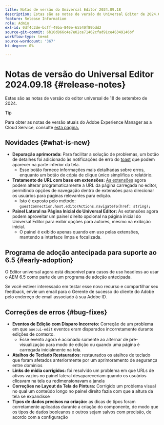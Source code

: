 ```yaml
---
title: Notas de versão do Universal Editor 2024.09.18
description: Estas são as notas de versão do Universal Editor de 2024.09.18.
feature: Release Information
role: Admin
exl-id: 0df4c2de-bcff-49ba-840e-65540f89bdd2
source-git-commit: 6b10d866c4e7e02ce71462cfad91ce46349146bf
workflow-type: tm+mt
source-wordcount: '367'
ht-degree: 0%

---
```


# Notas de versão do Universal Editor 2024.09.18 {#release-notes}

Estas são as notas de versão do editor universal de 18 de setembro de 2024.

>[!TIP]
>
>Para obter as notas de versão atuais do Adobe Experience Manager as a Cloud Service, consulte [esta página.](/help/release-notes/release-notes-cloud/release-notes-current.md)

## Novidades {#what-is-new}

* **Depuração aprimorada:** Para facilitar a solução de problemas, um botão de detalhes foi adicionado às notificações de erro do [toast](https://spectrum.adobe.com/page/toast/) que podem aparecer na parte inferior da tela.
   * Esse botão fornece informações mais detalhadas sobre erros, enquanto um botão de cópia de clique único simplifica o relatório.
* **Tratamento de URL com base em extensões:** [As extensões](/help/implementing/universal-editor/customizing.md#extending) agora podem alterar programaticamente a URL da página carregada no editor, permitindo opções de navegação dentro de extensões para direcionar os usuários para páginas relevantes para edição.
   * Isto é exposto pelo método: `guestConnection.host.editorActions.navigateTo(href: string);`
* **Painel Lateral na Página Inicial do Universal Editor:** As extensões agora podem aproveitar um painel direito opcional na página inicial do Universal Editor para exibir opções para autores, mesmo na exibição inicial.
   * O painel é exibido apenas quando em uso pelas extensões, mantendo a interface limpa e focalizada.

## Programa de adoção antecipada para suporte ao 6.5 {#early-adoption}

O Editor universal agora está disponível para casos de uso headless ao usar o AEM 6.5 como parte de um programa de adoção antecipada.

Se você estiver interessado em testar esse novo recurso e compartilhar seu feedback, envie um email para o Gerente de sucesso do cliente do Adobe pelo endereço de email associado à sua Adobe ID.

## Correções de erros {#bug-fixes}

* **Eventos de Edição com Disparo Incorreto:** Correção de um problema em que `aue:ui-edit` eventos eram disparados incorretamente durante edições de contexto.
   * Esse evento agora é acionado somente ao alternar de pré-visualização para modo de edição ou quando uma página é carregada inicialmente na tela.
* **Atalhos de Teclado Restaurados:** restaurados os atalhos de teclado que foram afetados anteriormente por um aprimoramento de segurança entre domínios
* **Links de mídia corrigidos:** foi resolvido um problema em que URLs de ativos vazios no painel lateral desapareceriam quando os usuários clicavam na tela ou redimensionavam a janela
* **Correções no Layout da Tela de Pintura:** Corrigido um problema visual no qual um conteúdo longo no painel direito fazia com que a altura da tela se expandisse
* **Tipos de dados precisos na criação:** as dicas de tipos foram corretamente aplicadas durante a criação do componente, de modo que os tipos de dados booleanos e outros sejam salvos com precisão, de acordo com a configuração
